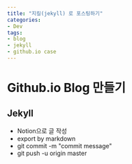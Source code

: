 ```yaml
---
title: "지킬(jekyll) 로 포스팅하기"
categories:
- Dev
tags:
- blog
- jekyll
- github.io case
---
```


# Github.io Blog 만들기
## Jekyll

- Notion으로 글 작성
- export by markdown
- git commit -m "commit message"
- git push -u origin master
